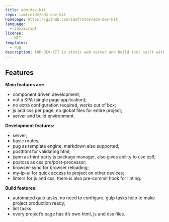 ```yaml
---
title: adm-dev-kit
repo: iamfrntdv/adm-dev-kit
homepage: https://github.com/iamfrntdv/adm-dev-kit
language:
  - JavaScript
license:
  - MIT
templates:
  - Pug
description: ADM-DEV-KIT is static web server and build tool built with plugins and tools like Node.js, JSPM, Express.js, Browser-Sync, Gulp.js, PostHTML, PostCSS and others.
---
```


## Features

**Main features are:**

- component driven development;
- not a SPA (single page application);
- no extra configuration required, works out of box;
- js and css per page, no global files for entire project;
- server and build environment.

**Development features:**

- server;
- basic routes;
- pug as template engine, markdown also supported;
- posthtml for validating html;
- jspm as third party js package manager, also gives ability to use es6;
- postcss as css pre/post-processor;
- browser-sync for browser reloading;
- my-ip-ui for quick access to project on other devices;
- linters for js and css, there is also pre-commit hook for linting.

**Build features:**

- automated gulp tasks, no need to configure. gulp tasks help to make project production ready;
- lint tasks
- every project’s page has it’s own html, js and css files.
